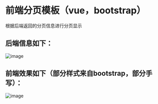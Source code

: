 # 前端分页模板（vue，bootstrap）
根据后端返回的分页信息进行分页显示
## 后端信息如下：
![image](https://user-images.githubusercontent.com/91779282/210195661-99a465f3-6049-40c2-bc82-de43d2affc53.png)
## 前端效果如下（部分样式来自bootstrap，部分手写）：
![image](https://user-images.githubusercontent.com/91779282/210195696-f7408fc7-d8d3-4912-8921-a8ba5750674a.png)

